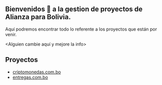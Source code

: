 ## Bienvenidos 👋 a la gestion de proyectos de Alianza para Bolivia.

Aquí podremos encontrar todo lo referente a los proyectos que están por venir.

<Alguien cambie aquí y mejore la info>

## Proyectos

- [criptomonedas.com.bo](../criptomonedas.com.bo/wiki)
- [entregas.com.bo](https://entregas.com.bo)
